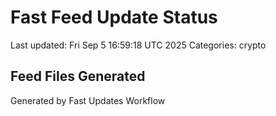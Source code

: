 # Fast Feed Update Status
Last updated: Fri Sep  5 16:59:18 UTC 2025
Categories: crypto

## Feed Files Generated

Generated by Fast Updates Workflow
